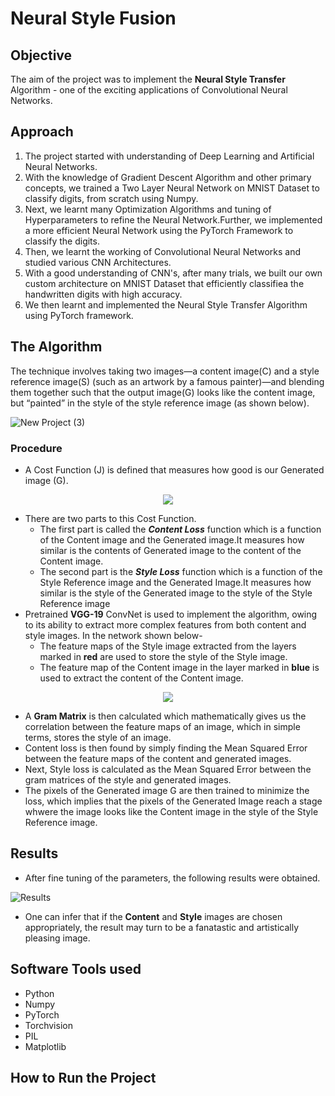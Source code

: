 # Neural Style Fusion

## Objective
The aim of the project was to implement the **Neural Style Transfer** Algorithm - one of the exciting applications of Convolutional Neural Networks.

## Approach
1. The project started with understanding of Deep Learning and Artificial Neural Networks.
2. With the knowledge of Gradient Descent Algorithm and other primary concepts, we trained a Two Layer Neural Network on MNIST Dataset to classify digits, from scratch using Numpy.
3. Next, we learnt many Optimization Algorithms and tuning of Hyperparameters to refine the Neural Network.Further, we implemented a more efficient Neural Network using the PyTorch Framework to classify the digits.
4. Then, we learnt the working of Convolutional Neural Networks and studied various CNN Architectures.
5. With a good understanding of CNN's, after many trials, we built our own custom architecture on MNIST Dataset that efficiently classifiea the handwritten digits with high accuracy.
6. We then learnt and implemented the Neural Style Transfer Algorithm using PyTorch framework.

## The Algorithm
The technique involves taking two images—a content image(C) and a style reference image(S) (such as an artwork by a famous painter)—and blending them together such that the output image(G) looks like the content image, but “painted” in the style of the style reference image (as shown below).


![New Project (3)](https://github.com/tphanir/NeuralStyleFusion/assets/125972587/9110fc55-247a-4dca-b8c5-960ac96f7fc1)




### Procedure
* A Cost Function (J) is defined that measures how good is our Generated image (G).
<p align="center">
<img src="https://github.com/tphanir/NeuralStyleFusion/assets/125972587/0d61916c-8038-40e6-9121-792a1c0344e7" >
</p>

* There are two parts to this Cost Function.
    * The first part is called the <i>**Content Loss**</i> function which is a function of the Content image and the Generated image.It measures how similar is the contents of Generated image to the content of the Content image.
    * The second part is the <i>**Style Loss**</i> function which is a function of the Style Reference image and the Generated Image.It measures how similar is the style of the Generated image to the style of the Style Reference image
* Pretrained **VGG-19** ConvNet is used to implement the algorithm, owing to its ability to extract more complex features from both content and style images.
  In the network shown below-
  * The feature maps of the Style image extracted from the layers marked in **red** are used to store the style of the Style image.
  * The feature map of the Content image in the layer marked in **blue** is used to extract the content of the Content image.
    
  
<p align="center"><img src="https://github.com/tphanir/NeuralStyleFusion/assets/125972587/0b94c4b7-4559-46f5-bf1b-1eb90567836f"></p>

* A **Gram Matrix** is then calculated which mathematically gives us the correlation between the feature maps of an image, which in simple terms, stores the style of an image.
* Content loss is then found by simply finding the Mean Squared Error between the feature maps of the content and generated images.
* Next, Style loss is calculated as the Mean Squared Error between the gram matrices of the style and generated images.
* The pixels of the Generated image G are then trained to minimize the loss, which implies that the pixels of the Generated Image reach a stage whwere the image looks like the Content image in the style of the Style Reference image.

## Results
* After fine tuning of the parameters, the following results were obtained.

![Results](https://github.com/tphanir/NeuralStyleFusion/assets/125972587/6e29adfa-fba3-4525-a9bd-825082db1375)

* One can infer that if the **Content** and **Style** images are chosen appropriately, the result may turn to be a fanatastic and artistically pleasing image.

## Software Tools used
- Python
- Numpy
- PyTorch
- Torchvision
- PIL
- Matplotlib

  
## How to Run the Project






  


